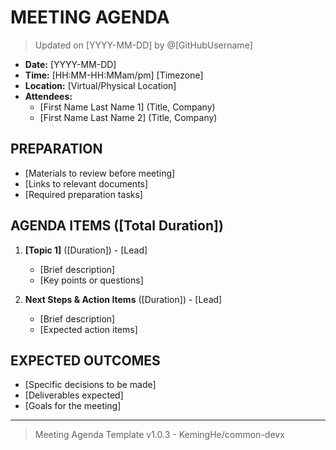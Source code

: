 # MEETING AGENDA

> Updated on [YYYY-MM-DD] by @[GitHubUsername]

- **Date:** [YYYY-MM-DD]
- **Time:** [HH:MM-HH:MMam/pm] [Timezone]
- **Location:** [Virtual/Physical Location]
- **Attendees:**
  - [First Name Last Name 1] (Title, Company)
  - [First Name Last Name 2] (Title, Company)

## PREPARATION

- [Materials to review before meeting]
- [Links to relevant documents]
- [Required preparation tasks]

## AGENDA ITEMS ([Total Duration])

1. **[Topic 1]** ([Duration]) - [Lead]
   - [Brief description]
   - [Key points or questions]

2. **Next Steps & Action Items** ([Duration]) - [Lead]
   - [Brief description]
   - [Expected action items]

## EXPECTED OUTCOMES

- [Specific decisions to be made]
- [Deliverables expected]
- [Goals for the meeting]

---

> Meeting Agenda Template v1.0.3 - KemingHe/common-devx
